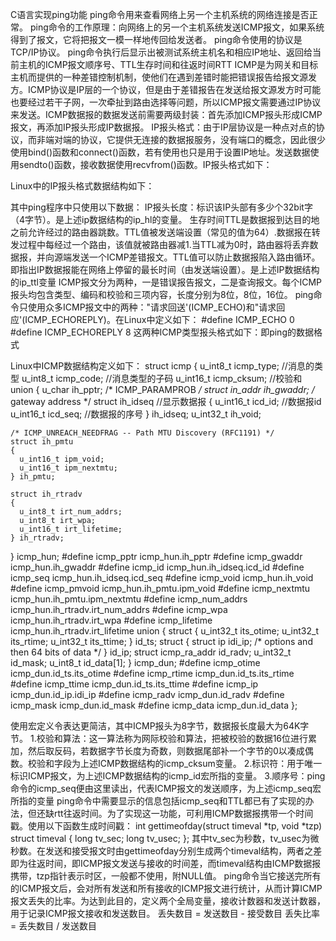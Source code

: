 C语言实现ping功能
ping命令用来查看网络上另一个主机系统的网络连接是否正常。
ping命令的工作原理：向网络上的另一个主机系统发送ICMP报文，如果系统得到了报文，它将把报文一模一样地传回给发送者。
ping命令使用的协议是TCP/IP协议。
ping命令执行后显示出被测试系统主机名和相应IP地址、返回给当前主机的ICMP报文顺序号、TTL生存时间和往返时间RTT
ICMP是为网关和目标主机而提供的一种差错控制机制，使他们在遇到差错时能把错误报告给报文源发方。ICMP协议是IP层的一个协议，但是由于差错报告在发送给报文源发方时可能也要经过若干子网，一次牵扯到路由选择等问题，所以ICMP报文需要通过IP协议来发送。ICMP数据报的数据发送前需要两级封装：首先添加ICMP报头形成ICMP报文，再添加IP报头形成IP数据报。
IP报头格式：由于IP层协议是一种点对点的协议，而非端对端的协议，它提供无连接的数据报服务，没有端口的概念，因此很少使用bind()函数和connect()函数，若有使用也只是用于设置IP地址。发送数据使用sendto()函数，接收数据使用recvfrom()函数。IP报头格式如下：

Linux中的IP报头格式数据结构如下：

其中ping程序中只使用以下数据：
IP报头长度：标识该IP头部有多少个32bit字（4字节）。是上述ip数据结构的ip_hl的变量。
生存时间TTL是数据报到达目的地之前允许经过的路由器跳数。TTL值被发送端设置（常见的值为64）.数据报在转发过程中每经过一个路由，该值就被路由器减1.当TTL减为0时，路由器将丢弃数据报，并向源端发送一个ICMP差错报文。TTL值可以防止数据报陷入路由循环。即指出IP数据报能在网络上停留的最长时间（由发送端设置）。是上述IP数据结构的ip_ttl变量
ICMP报文分为两种，一是错误报告报文，二是查询报文。每个ICMP报头均包含类型、编码和校验和三项内容，长度分别为8位，8位，16位。
ping命令只使用众多ICMP报文中的两种："请求回送'(ICMP_ECHO)和"请求回应'(ICMP_ECHOREPLY)。在Linux中定义如下：
#define ICMP_ECHO   0
#define ICMP_ECHOREPLY   8
这两种ICMP类型报头格式如下：即ping的数据格式

Linux中ICMP数据结构定义如下：
struct icmp
{
  u_int8_t  icmp_type;  //消息的类型
  u_int8_t  icmp_code;  //消息类型的子码
  u_int16_t icmp_cksum;  //校验和
  union
  {
    u_char ih_pptr;     /* ICMP_PARAMPROB */
    struct in_addr ih_gwaddr;   /* gateway address */
    struct ih_idseq     //显示数据报
    {
      u_int16_t icd_id;  //数据报id
      u_int16_t icd_seq;  //数据报的序号
    } ih_idseq;
    u_int32_t ih_void;

    /* ICMP_UNREACH_NEEDFRAG -- Path MTU Discovery (RFC1191) */
    struct ih_pmtu
    {
      u_int16_t ipm_void;
      u_int16_t ipm_nextmtu;
    } ih_pmtu;

    struct ih_rtradv
    {
      u_int8_t irt_num_addrs;
      u_int8_t irt_wpa;
      u_int16_t irt_lifetime;
    } ih_rtradv;
  } icmp_hun;
#define icmp_pptr   icmp_hun.ih_pptr
#define icmp_gwaddr icmp_hun.ih_gwaddr
#define icmp_id     icmp_hun.ih_idseq.icd_id
#define icmp_seq        icmp_hun.ih_idseq.icd_seq
#define icmp_void   icmp_hun.ih_void
#define icmp_pmvoid icmp_hun.ih_pmtu.ipm_void
#define icmp_nextmtu    icmp_hun.ih_pmtu.ipm_nextmtu
#define icmp_num_addrs  icmp_hun.ih_rtradv.irt_num_addrs
#define icmp_wpa    icmp_hun.ih_rtradv.irt_wpa
#define icmp_lifetime   icmp_hun.ih_rtradv.irt_lifetime
  union
  {
    struct
    {
      u_int32_t its_otime;
      u_int32_t its_rtime;
      u_int32_t its_ttime;
    } id_ts;
    struct
    {
      struct ip idi_ip;
      /* options and then 64 bits of data */
    } id_ip;
    struct icmp_ra_addr id_radv;
    u_int32_t   id_mask;
    u_int8_t    id_data[1];
  } icmp_dun;
#define icmp_otime  icmp_dun.id_ts.its_otime
#define icmp_rtime  icmp_dun.id_ts.its_rtime
#define icmp_ttime  icmp_dun.id_ts.its_ttime
#define icmp_ip     icmp_dun.id_ip.idi_ip
#define icmp_radv   icmp_dun.id_radv
#define icmp_mask   icmp_dun.id_mask
#define icmp_data   icmp_dun.id_data
};

使用宏定义令表达更简洁，其中ICMP报头为8字节，数据报长度最大为64K字节。
1.校验和算法：这一算法称为网际校验和算法，把被校验的数据16位进行累加，然后取反码，若数据字节长度为奇数，则数据尾部补一个字节的0以凑成偶数。校验和字段为上述ICMP数据结构的icmp_cksum变量。
2.标识符：用于唯一标识ICMP报文，为上述ICMP数据结构的icmp_id宏所指的变量。
3.顺序号：ping命令的icmp_seq便由这里读出，代表ICMP报文的发送顺序，为上述icmp_seq宏所指的变量
ping命令中需要显示的信息包括icmp_seq和TTL都已有了实现的办法，但还缺rtt往返时间。为了实现这一功能，可利用ICMP数据报携带一个时间戳。使用以下函数生成时间戳：
int gettimeofday(struct timeval *tp, void *tzp)
struct timeval 
{
long tv_sec;
long tv_usec;
};
其中tv_sec为秒数，tv_usec为微秒数。在发送和接受报文时由gettimeofday分别生成两个timeval结构，两者之差即为往返时间，即ICMP报文发送与接收的时间差，而timeval结构由ICMP数据报携带，tzp指针表示时区，一般都不使用，附NULL值。
ping命令当它接送完所有的ICMP报文后，会对所有发送和所有接收的ICMP报文进行统计，从而计算ICMP报文丢失的比率。为达到此目的，定义两个全局变量，接收计数器和发送计数器，用于记录ICMP报文接收和发送数目。
丢失数目 = 发送数目 - 接受数目
丢失比率 = 丢失数目 / 发送数目

